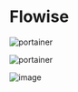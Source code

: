 # Flowise

![portainer](https://github.com/subzero11/Flowise/assets/16353348/f2902d9b-fd17-44d3-9697-69045c426848)

![portainer](https://github.com/subzero11/Flowise/assets/16353348/81723300-d926-4939-8af1-cbbba9e13a64)


![image](https://github.com/subzero11/Flowise/assets/16353348/9011b067-6c70-491a-81e5-770fb5467b7d)
